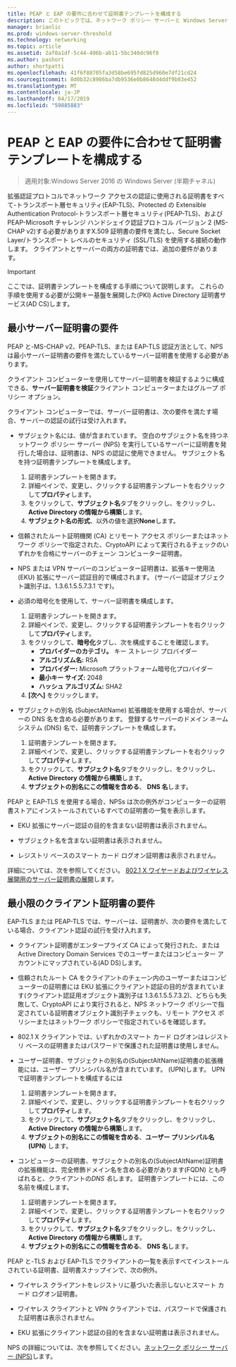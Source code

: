 ```yaml
---
title: PEAP と EAP の要件に合わせて証明書テンプレートを構成する
description: このトピックでは、ネットワーク ポリシー サーバーと Windows Server 2016 でのリモート アクセス証明書の使用に関する情報を提供します。
manager: brianlic
ms.prod: windows-server-threshold
ms.technology: networking
ms.topic: article
ms.assetid: 2af0a1df-5c44-496b-ab11-5bc340dc96f0
ms.author: pashort
author: shortpatti
ms.openlocfilehash: 41f6f88705fa3d58be695fd825d960e7df21cd24
ms.sourcegitcommit: 0d0b32c8986ba7db9536e0b8648d4ddf9b03e452
ms.translationtype: MT
ms.contentlocale: ja-JP
ms.lasthandoff: 04/17/2019
ms.locfileid: "59885883"
---
```

# <a name="configure-certificate-templates-for-peap-and-eap-requirements"></a>PEAP と EAP の要件に合わせて証明書テンプレートを構成する

>適用対象:Windows Server 2016 の Windows Server (半期チャネル)

拡張認証プロトコルでネットワーク アクセスの認証に使用される証明書をすべて\-トランスポート層セキュリティ\(EAP\-TLS\)、Protected の Extensible Authentication Protocol\-トランスポート層セキュリティ\(PEAP\-TLS\)、および PEAP\-Microsoft チャレンジ ハンドシェイク認証プロトコル バージョン 2 \(MS\-CHAP v2\)する必要がありますX.509 証明書の要件を満たし、Secure Socket Layer/トランスポート レベルのセキュリティ (SSL/TLS) を使用する接続の動作します。 クライアントとサーバーの両方の証明書では、追加の要件があります。

>[!IMPORTANT]
>ここでは、証明書テンプレートを構成する手順について説明します。 これらの手順を使用する必要が公開キー基盤を展開した\(PKI\) Active Directory 証明書サービス\(AD CS\)します。

## <a name="minimum-server-certificate-requirements"></a>最小サーバー証明書の要件

PEAP と\-MS\-CHAP v2、PEAP\-TLS、または EAP\-TLS 認証方法として、NPS は最小サーバー証明書の要件を満たしているサーバー証明書を使用する必要があります。 

クライアント コンピューターを使用してサーバー証明書を検証するように構成できる、**サーバー証明書を検証**クライアント コンピューターまたはグループ ポリシー オプション。 

クライアント コンピューターでは、サーバー証明書は、次の要件を満たす場合、サーバーの認証の試行は受け入れます。

- サブジェクト名には、値が含まれています。 空白のサブジェクト名を持つネットワーク ポリシー サーバー (NPS) を実行しているサーバーに証明書を発行した場合は、証明書は、NPS の認証に使用できません。 サブジェクト名を持つ証明書テンプレートを構成します。

    1. 証明書テンプレートを開きます。
    2. 詳細ペインで、変更し、クリックする証明書テンプレートを右クリックして**プロパティ**します。
    3. をクリックして、**サブジェクト名**タブをクリックし、をクリックし、 **Active Directory の情報から構築**します。
    4. **サブジェクト名の形式**、以外の値を選択**None**します。

- 信頼されたルート証明機関 (CA) とリモート アクセス ポリシーまたはネットワーク ポリシーで指定された、CryptoAPI によって実行されるチェックのいずれかを合格にサーバーのチェーン コンピューター証明書。

- NPS または VPN サーバーのコンピューター証明書は、拡張キー使用法 (EKU) 拡張にサーバー認証目的で構成されます。 (サーバー認証オブジェクト識別子は、1.3.6.1.5.5.7.3.1 です)。

- 必須の暗号化を使用して、サーバー証明書を構成します。

    1. 証明書テンプレートを開きます。
    2. 詳細ペインで、変更し、クリックする証明書テンプレートを右クリックして**プロパティ**します。
    3. をクリックして、**暗号化**タブし、次を構成することを確認します。
       - **プロバイダーのカテゴリ。** キー ストレージ プロバイダー
       - **アルゴリズム名:** RSA
       - **プロバイダー:** Microsoft プラットフォーム暗号化プロバイダー
       - **最小キー サイズ:** 2048
       - **ハッシュ アルゴリズム:** SHA2
    4. **[次へ]** をクリックします。

- サブジェクトの別名 (SubjectAltName) 拡張機能を使用する場合が、サーバーの DNS 名を含める必要があります。 登録するサーバーのドメイン ネーム システム (DNS) 名で、証明書テンプレートを構成します。 

    1. 証明書テンプレートを開きます。
    2. 詳細ペインで、変更し、クリックする証明書テンプレートを右クリックして**プロパティ**します。
    3. をクリックして、**サブジェクト名**タブをクリックし、をクリックし、 **Active Directory の情報から構築**します。
    4. **サブジェクトの別名にこの情報を含める**、 **DNS 名**します。

PEAP と EAP-TLS を使用する場合、NPSs は次の例外がコンピューターの証明書ストアにインストールされているすべての証明書の一覧を表示します。

- EKU 拡張にサーバー認証の目的を含まない証明書は表示されません。

- サブジェクト名を含まない証明書は表示されません。

- レジストリ ベースのスマート カード ログオン証明書は表示されません。

詳細については、次を参照してください。 [802.1 X ワイヤードおよびワイヤレス展開用のサーバー証明書の展開](https://technet.microsoft.com/windows-server-docs/networking/core-network-guide/cncg/server-certs/deploy-server-certificates-for-802.1x-wired-and-wireless-deployments)します。

## <a name="minimum-client-certificate-requirements"></a>最小限のクライアント証明書の要件

EAP-TLS または PEAP-TLS では、サーバーは、証明書が、次の要件を満たしている場合、クライアント認証の試行を受け入れます。

- クライアント証明書がエンタープライズ CA によって発行された、または Active Directory Domain Services でのユーザーまたはコンピューター アカウントにマップされている\(AD DS\)します。

- 信頼されたルート CA をクライアントのチェーン内のユーザーまたはコンピューターの証明書には EKU 拡張にクライアント認証の目的が含まれています\(クライアント認証用オブジェクト識別子は 1.3.6.1.5.5.7.3.2\)、どちらも失敗して、CryptoAPI により実行されると、NPS ネットワーク ポリシーで指定されている証明書オブジェクト識別子チェックも、リモート アクセス ポリシーまたはネットワーク ポリシーで指定されているを確認します。

- 802.1 X クライアントでは、いずれかのスマート カード ログオンはレジストリ ベースの証明書またはパスワードで保護された証明書は使用しません。

- ユーザー証明書、サブジェクトの別名の\(SubjectAltName\)証明書の拡張機能には、ユーザー プリンシパル名が含まれています。 \(UPN\)します。 UPN で証明書テンプレートを構成するには

    1. 証明書テンプレートを開きます。
    2. 詳細ペインで、変更し、クリックする証明書テンプレートを右クリックして**プロパティ**します。
    3. をクリックして、**サブジェクト名**タブをクリックし、をクリックし、 **Active Directory の情報から構築**します。
    4. **サブジェクトの別名にこの情報を含める**、**ユーザー プリンシパル名\(UPN\)** します。

- コンピューターの証明書、サブジェクトの別名の\(SubjectAltName\)証明書の拡張機能は、完全修飾ドメイン名を含める必要があります\(FQDN\) とも呼ばれると、クライアントの*DNS 名*します。 証明書テンプレートには、この名前を構成します。

    1. 証明書テンプレートを開きます。
    2. 詳細ペインで、変更し、クリックする証明書テンプレートを右クリックして**プロパティ**します。
    3. をクリックして、**サブジェクト名**タブをクリックし、をクリックし、 **Active Directory の情報から構築**します。
    4. **サブジェクトの別名にこの情報を含める**、 **DNS 名**します。

PEAP と\-TLS および EAP\-TLS でクライアントの一覧を表示すべてインストールされている証明書、証明書スナップインで、次の例外。

- ワイヤレス クライアントをレジストリに基づいた表示しないとスマート カード ログオン証明書。 

- ワイヤレス クライアントと VPN クライアントでは、パスワードで保護された証明書は表示されません。 

- EKU 拡張にクライアント認証の目的を含まない証明書は表示されません。


NPS の詳細については、次を参照してください。[ネットワーク ポリシー サーバー (NPS)](nps-top.md)します。
